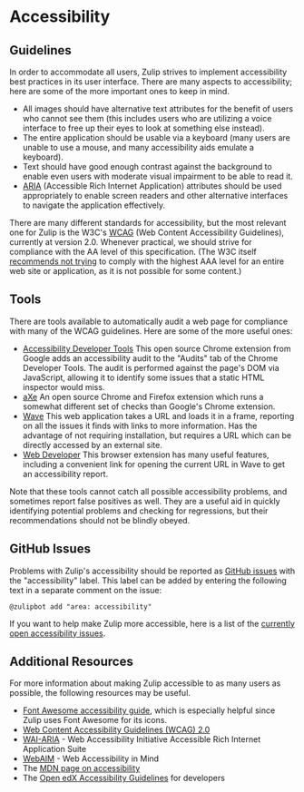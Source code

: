 # Accessibility

## Guidelines

In order to accommodate all users, Zulip strives to implement accessibility
best practices in its user interface.  There are many aspects to accessibility;
here are some of the more important ones to keep in mind.

* All images should have alternative text attributes for the benefit of users
  who cannot see them (this includes users who are utilizing a voice interface
  to free up their eyes to look at something else instead).
* The entire application should be usable via a keyboard (many users are unable
  to use a mouse, and many accessibility aids emulate a keyboard).
* Text should have good enough contrast against the background to enable
  even users with moderate visual impairment to be able to read it.
* [ARIA](https://www.w3.org/WAI/intro/aria) (Accessible Rich Internet
  Application) attributes should be used appropriately to enable screen
  readers and other alternative interfaces to navigate the application
  effectively.

There are many different standards for accessibility, but the most relevant
one for Zulip is the W3C's [WCAG](https://www.w3.org/TR/WCAG20/) (Web Content
Accessibility Guidelines), currently at version 2.0.  Whenever practical, we
should strive for compliance with the AA level of this specification.
(The W3C itself
[recommends not trying](https://www.w3.org/TR/UNDERSTANDING-WCAG20/conformance.html#uc-conf-req1-head)
to comply with the highest AAA level for an entire web site or application,
as it is not possible for some content.)

## Tools

There are tools available to automatically audit a web page for compliance
with many of the WCAG guidelines.  Here are some of the more useful ones:

* [Accessibility Developer Tools][chrome-webstore]
  This open source Chrome extension from Google adds an accessibility audit to
  the "Audits" tab of the Chrome Developer Tools.  The audit is performed
  against the page's DOM via JavaScript, allowing it to identify some issues
  that a static HTML inspector would miss.
* [aXe](https://www.deque.com/products/axe/) An open source Chrome and Firefox
  extension which runs a somewhat different set of checks than Google's Chrome
  extension.
* [Wave](https://wave.webaim.org/) This web application takes a URL and loads
  it in a frame, reporting on all the issues it finds with links to more
  information.  Has the advantage of not requiring installation, but requires
  a URL which can be directly accessed by an external site.
* [Web Developer](https://chrispederick.com/work/web-developer/) This browser
  extension has many useful features, including a convenient link for opening
  the current URL in Wave to get an accessibility report.

Note that these tools cannot catch all possible accessibility problems, and
sometimes report false positives as well.  They are a useful aid in quickly
identifying potential problems and checking for regressions, but their
recommendations should not be blindly obeyed.

## GitHub Issues

Problems with Zulip's accessibility should be reported as
[GitHub issues](https://github.com/zulip/zulip/issues) with the "accessibility"
label.  This label can be added by entering the following text in a separate
comment on the issue:

    @zulipbot add "area: accessibility"

If you want to help make Zulip more accessible, here is a list of the
[currently open accessibility issues][accessibility-issues].

## Additional Resources

For more information about making Zulip accessible to as many users as
possible, the following resources may be useful.

* [Font Awesome accessibility guide](https://fontawesome.com/how-to-use/on-the-web/other-topics/accessibility),
  which is especially helpful since Zulip uses Font Awesome for its icons.
* [Web Content Accessibility Guidelines (WCAG) 2.0](https://www.w3.org/TR/WCAG/)
* [WAI-ARIA](https://www.w3.org/WAI/intro/aria) - Web Accessibility Initiative
  Accessible Rich Internet Application Suite
* [WebAIM](https://webaim.org/) - Web Accessibility in Mind
* The [MDN page on accessibility](https://developer.mozilla.org/en-US/docs/Web/Accessibility)
* The [Open edX Accessibility Guidelines][openedx-guidelines] for developers


[chrome-webstore]: https://chrome.google.com/webstore/detail/accessibility-developer-t/fpkknkljclfencbdbgkenhalefipecmb
[openedx-guidelines]: https://edx.readthedocs.io/projects/edx-developer-guide/en/latest/conventions/accessibility.html
[accessibility-issues]: https://github.com/zulip/zulip/issues?q=is%3Aissue+is%3Aopen+label%3A%22area%3A%20accessibility%22
